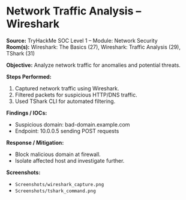 # Network Traffic Analysis – Wireshark

**Source:** TryHackMe SOC Level 1 – Module: Network Security  
**Room(s):** Wireshark: The Basics (27), Wireshark: Traffic Analysis (29), TShark (31)

**Objective:** Analyze network traffic for anomalies and potential threats.

**Steps Performed:**
1. Captured network traffic using Wireshark.
2. Filtered packets for suspicious HTTP/DNS traffic.
3. Used TShark CLI for automated filtering.

**Findings / IOCs:**
- Suspicious domain: bad-domain.example.com
- Endpoint: 10.0.0.5 sending POST requests

**Response / Mitigation:**
- Block malicious domain at firewall.
- Isolate affected host and investigate further.

**Screenshots:**  
- `Screenshots/wireshark_capture.png`  
- `Screenshots/tshark_command.png`
